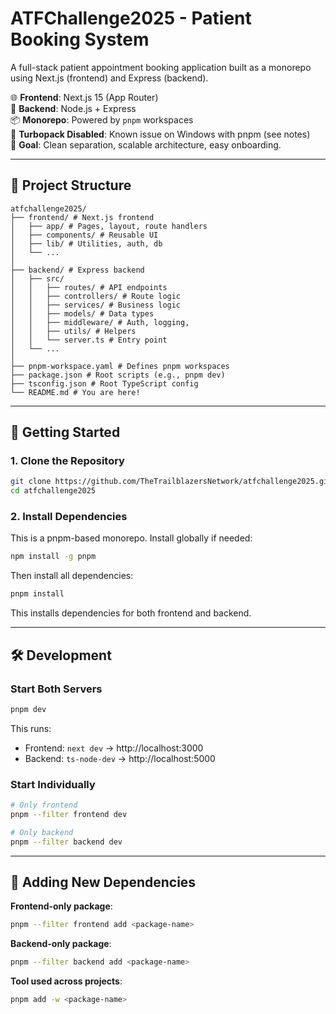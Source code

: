 # ATFChallenge2025 - Patient Booking System

A full-stack patient appointment booking application built as a monorepo using Next.js (frontend) and Express (backend).

🌐 **Frontend**: Next.js 15 (App Router)  
🔧 **Backend**: Node.js + Express  
📦 **Monorepo**: Powered by `pnpm` workspaces  
🚫 **Turbopack Disabled**: Known issue on Windows with pnpm (see notes)  
🚀 **Goal**: Clean separation, scalable architecture, easy onboarding.

---

## 🧩 Project Structure

```
atfchallenge2025/
├── frontend/ # Next.js frontend
│   ├── app/ # Pages, layout, route handlers
│   ├── components/ # Reusable UI
│   ├── lib/ # Utilities, auth, db
│   └── ...
│
├── backend/ # Express backend
│   ├── src/
│   │   ├── routes/ # API endpoints
│   │   ├── controllers/ # Route logic
│   │   ├── services/ # Business logic
│   │   ├── models/ # Data types
│   │   ├── middleware/ # Auth, logging, 
│   │   ├── utils/ # Helpers
│   │   └── server.ts # Entry point
│   └── ...
│
├── pnpm-workspace.yaml # Defines pnpm workspaces
├── package.json # Root scripts (e.g., pnpm dev)
├── tsconfig.json # Root TypeScript config
└── README.md # You are here!
```

---

## 🚀 Getting Started

### 1. Clone the Repository

```bash
git clone https://github.com/TheTrailblazersNetwork/atfchallenge2025.git
cd atfchallenge2025
```

### 2. Install Dependencies

This is a pnpm-based monorepo. Install globally if needed:

```bash
npm install -g pnpm
```

Then install all dependencies:

```bash
pnpm install
```

This installs dependencies for both frontend and backend. 

---

## 🛠️ Development

### Start Both Servers

```bash
pnpm dev
```

This runs:

- Frontend: `next dev` → http://localhost:3000  
- Backend: `ts-node-dev` → http://localhost:5000

### Start Individually

```bash
# Only frontend
pnpm --filter frontend dev

# Only backend
pnpm --filter backend dev
```

---

## 💼 Adding New Dependencies

**Frontend-only package**:

```bash
pnpm --filter frontend add <package-name>
```

**Backend-only package**:

```bash
pnpm --filter backend add <package-name>
```

**Tool used across projects**:

```bash
pnpm add -w <package-name>
```
